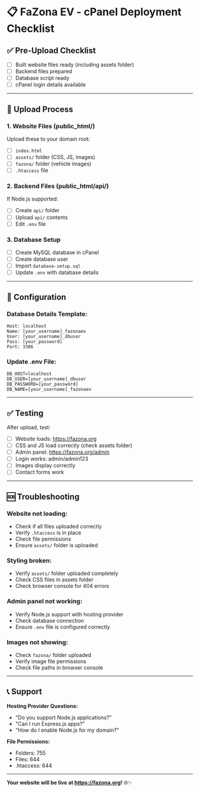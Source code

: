 # 📋 **FaZona EV - cPanel Deployment Checklist**

## ✅ **Pre-Upload Checklist**

- [ ] Built website files ready (including assets folder)
- [ ] Backend files prepared
- [ ] Database script ready
- [ ] cPanel login details available

---

## 🚀 **Upload Process**

### **1. Website Files (public_html/)**
Upload these to your domain root:
- [ ] `index.html`
- [ ] `assets/` folder (CSS, JS, images)
- [ ] `fazona/` folder (vehicle images)
- [ ] `.htaccess` file

### **2. Backend Files (public_html/api/)**
If Node.js supported:
- [ ] Create `api/` folder
- [ ] Upload `api/` contents
- [ ] Edit `.env` file

### **3. Database Setup**
- [ ] Create MySQL database in cPanel
- [ ] Create database user
- [ ] Import `database-setup.sql`
- [ ] Update `.env` with database details

---

## 🔧 **Configuration**

### **Database Details Template:**
```
Host: localhost
Name: [your_username]_fazonaev
User: [your_username]_dbuser
Pass: [your_password]
Port: 3306
```

### **Update .env File:**
```env
DB_HOST=localhost
DB_USER=[your_username]_dbuser
DB_PASSWORD=[your_password]
DB_NAME=[your_username]_fazonaev
```

---

## ✅ **Testing**

After upload, test:
- [ ] Website loads: https://fazona.org
- [ ] CSS and JS load correctly (check assets folder)
- [ ] Admin panel: https://fazona.org/admin
- [ ] Login works: admin/admin123
- [ ] Images display correctly
- [ ] Contact forms work

---

## 🆘 **Troubleshooting**

### **Website not loading:**
- Check if all files uploaded correctly
- Verify `.htaccess` is in place
- Check file permissions
- Ensure `assets/` folder is uploaded

### **Styling broken:**
- Verify `assets/` folder uploaded completely
- Check CSS files in assets folder
- Check browser console for 404 errors

### **Admin panel not working:**
- Verify Node.js support with hosting provider
- Check database connection
- Ensure `.env` file is configured correctly

### **Images not showing:**
- Check `fazona/` folder uploaded
- Verify image file permissions
- Check file paths in browser console

---

## 📞 **Support**

**Hosting Provider Questions:**
- "Do you support Node.js applications?"
- "Can I run Express.js apps?"
- "How do I enable Node.js for my domain?"

**File Permissions:**
- Folders: 755
- Files: 644
- .htaccess: 644

---

**Your website will be live at https://fazona.org!** 🌐✨